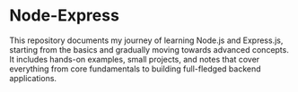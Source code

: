 # Node-Express
This repository documents my journey of learning Node.js and Express.js, starting from the basics and gradually moving towards advanced concepts. It includes hands-on examples, small projects, and notes that cover everything from core fundamentals to building full-fledged backend applications. 
